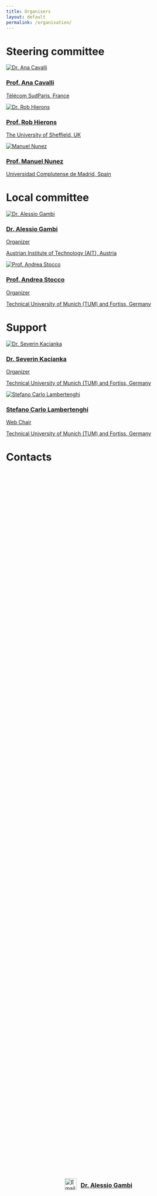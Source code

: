 ```yaml
---
title: Organisers
layout: default
permalink: /organisation/
---
```

# Steering committee

<div class="org-grid">
  <div class="org-card">
    <a href="http://www-public.imtbs-tsp.eu/~cavalli/index.html" target="_blank" rel="noopener noreferrer" class="org-link">
      <img class="org-photo" src="{{ '/assets/img/org/ana-cavalli.png' | relative_url }}" alt="Dr. Ana Cavalli">
      <div class="org-body">
        <h3 class="org-name">Prof. Ana Cavalli</h3>
        <p class="org-affiliation"> Télécom SudParis, France</p>
      </div>
    </a>
  </div>

  <div class="org-card">
    <a href="https://robhierons.github.io" target="_blank" rel="noopener noreferrer" class="org-link">
      <img class="org-photo" src="{{ '/assets/img/org/rob-hierons.jpg' | relative_url }}" alt="Dr. Rob Hierons">
      <div class="org-body">
        <h3 class="org-name">Prof. Rob Hierons</h3>
        <p class="org-affiliation">The University of Sheffield, UK</p>
      </div>
    </a>
  </div>

  <div class="org-card">
    <a href="https://antares.sip.ucm.es/manolo/" target="_blank" rel="noopener noreferrer" class="org-link">
      <img class="org-photo" src="{{ '/assets/img/org/manuel-nunez.jpg' | relative_url }}" alt="Manuel Nunez">
      <div class="org-body">
        <h3 class="org-name">Prof. Manuel Nunez</h3>
        <p class="org-affiliation">Universidad Complutense de Madrid, Spain</p>
      </div>
    </a>
  </div>
</div>

# Local committee

<div class="org-grid">
  <!-- Alessio Gambi -->
  <div class="org-card">
    <a href="https://publications.ait.ac.at/en/persons/alessio-gambi" target="_blank" rel="noopener noreferrer" class="org-link">
      <img class="org-photo" src="{{ '/assets/img/org/alessio-gambi.webp' | relative_url }}" alt="Dr. Alessio Gambi">
      <div class="org-body">
        <h3 class="org-name">Dr. Alessio Gambi</h3>
        <p class="org-role">Organizer</p>
        <p class="org-affiliation">Austrian Institute of Technology (AIT), Austria</p>
      </div>
    </a>
  </div>

  <!-- Andrea Stocco -->
  <div class="org-card">
    <a href="https://tsigalko18.github.io" target="_blank" rel="noopener noreferrer" class="org-link">
      <img class="org-photo" src="{{ '/assets/img/org/andrea-stocco.jpg' | relative_url }}" alt="Prof. Andrea Stocco">
      <div class="org-body">
        <h3 class="org-name">Prof. Andrea Stocco</h3>
        <p class="org-role">Organizer</p>
        <p class="org-affiliation">Technical University of Munich (TUM) and Fortiss, Germany</p>
      </div>
    </a>
  </div>
</div>

# Support

<div class="org-grid">
  <!-- Severin Kacianka -->
  <div class="org-card">
    <a href="https://kacianka.at" target="_blank" rel="noopener noreferrer" class="org-link">
      <img class="org-photo" src="{{ '/assets/img/org/severin.jpg' | relative_url }}" alt="Dr. Severin Kacianka">
      <div class="org-body">
        <h3 class="org-name">Dr. Severin Kacianka</h3>
        <p class="org-role">Organizer</p>
        <p class="org-affiliation">Technical University of Munich (TUM) and Fortiss, Germany</p>
      </div>
    </a>
  </div>

  <!-- Stefano Carlo Lambertenghi -->
  <div class="org-card">
    <a href="https://www.fortiss.org/ergebnisse/publikationen/autor/stefano-carlo-lambertenghi" target="_blank" rel="noopener noreferrer" class="org-link">
      <img class="org-photo" src="{{ '/assets/img/org/stefano-Lambertenghi.jpg' | relative_url }}" alt="Stefano Carlo Lambertenghi">
      <div class="org-body">
        <h3 class="org-name">Stefano Carlo Lambertenghi</h3>
        <p class="org-role">Web Chair</p>
        <p class="org-affiliation">Technical University of Munich (TUM) and Fortiss, Germany</p>
      </div>
    </a>
  </div>
</div>

# Contacts

<div class="org-grid">
  <!-- Alessio Gambi -->
  <div class="org-card">
    <a href="mailto:alessio.gambi@ait.ac.at" class="org-link org-link-contact" aria-label="Email Dr. Alessio Gambi">
      <div class="org-body" style="display:flex; justify-content:center; align-items:center; height:100%;">
        <div class="org-info" style="display:flex; align-items:center; gap:12px;">
          <img class="org-icon-email" src="{{ '/assets/img/icons/email.webp' | relative_url }}" alt="Email icon" width="32" height="32" style="flex-shrink:0;">
          <h3 class="org-name">Dr. Alessio Gambi</h3>
        </div>
      </div>
    </a>
  </div>

  <!-- Andrea Stocco -->
  <div class="org-card">
    <a href="mailto:andrea.stocco@tum.de" class="org-link org-link-contact" aria-label="Email Prof. Andrea Stocco">
      <div class="org-body" style="display:flex; justify-content:center; align-items:center; height:100%;">
        <div class="org-info" style="display:flex; align-items:center; gap:12px;">
          <img class="org-icon-email" src="{{ '/assets/img/icons/email.webp' | relative_url }}" alt="Email icon" width="32" height="32" style="flex-shrink:0;">
          <h3 class="org-name">Prof. Andrea Stocco</h3>
        </div>
      </div>
    </a>
  </div>
</div>